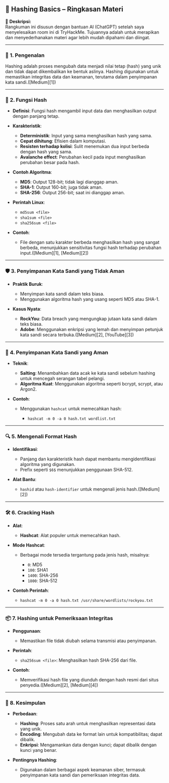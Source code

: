 ## 🔐 **Hashing Basics – Ringkasan Materi**

📝 **Deskripsi:**  
Rangkuman ini disusun dengan bantuan AI (ChatGPT) setelah saya menyelesaikan room ini di TryHackMe. Tujuannya adalah untuk merapikan dan menyederhanakan materi agar lebih mudah dipahami dan diingat.

---

### 📘 **1. Pengenalan**

Hashing adalah proses mengubah data menjadi nilai tetap (hash) yang unik dan tidak dapat dikembalikan ke bentuk aslinya. Hashing digunakan untuk memastikan integritas data dan keamanan, terutama dalam penyimpanan kata sandi.([Medium][1])

---

### 🔄 **2. Fungsi Hash**

* **Definisi**: Fungsi hash mengambil input data dan menghasilkan output dengan panjang tetap.
* **Karakteristik**:

  * **Deterministik**: Input yang sama menghasilkan hash yang sama.
  * **Cepat dihitung**: Efisien dalam komputasi.
  * **Resisten terhadap kolisi**: Sulit menemukan dua input berbeda dengan hash yang sama.
  * **Avalanche effect**: Perubahan kecil pada input menghasilkan perubahan besar pada hash.
* **Contoh Algoritma**:

  * **MD5**: Output 128-bit; tidak lagi dianggap aman.
  * **SHA-1**: Output 160-bit; juga tidak aman.
  * **SHA-256**: Output 256-bit; saat ini dianggap aman.
* **Perintah Linux**:

  * `md5sum <file>`
  * `sha1sum <file>`
  * `sha256sum <file>`
* **Contoh**:

  * File dengan satu karakter berbeda menghasilkan hash yang sangat berbeda, menunjukkan sensitivitas fungsi hash terhadap perubahan input.([Medium][1], [Medium][2])

---

### 🛡️ **3. Penyimpanan Kata Sandi yang Tidak Aman**

* **Praktik Buruk**:

  * Menyimpan kata sandi dalam teks biasa.
  * Menggunakan algoritma hash yang usang seperti MD5 atau SHA-1.
* **Kasus Nyata**:

  * **RockYou**: Data breach yang mengungkap jutaan kata sandi dalam teks biasa.
  * **Adobe**: Menggunakan enkripsi yang lemah dan menyimpan petunjuk kata sandi secara terbuka.([Medium][2], [YouTube][3])

---

### 🔐 **4. Penyimpanan Kata Sandi yang Aman**

* **Teknik**:

  * **Salting**: Menambahkan data acak ke kata sandi sebelum hashing untuk mencegah serangan tabel pelangi.
  * **Algoritma Kuat**: Menggunakan algoritma seperti bcrypt, scrypt, atau Argon2.
* **Contoh**:

  * Menggunakan `hashcat` untuk memecahkan hash:

    * `hashcat -m 0 -a 0 hash.txt wordlist.txt`

---

### 🔍 **5. Mengenali Format Hash**

* **Identifikasi**:

  * Panjang dan karakteristik hash dapat membantu mengidentifikasi algoritma yang digunakan.
  * Prefix seperti `$6$` menunjukkan penggunaan SHA-512.
* **Alat Bantu**:

  * `hashid` atau `hash-identifier` untuk mengenali jenis hash.([Medium][2])

---

### 🛠️ **6. Cracking Hash**

* **Alat**:

  * **Hashcat**: Alat populer untuk memecahkan hash.
* **Mode Hashcat**:

  * Berbagai mode tersedia tergantung pada jenis hash, misalnya:

    * `0`: MD5
    * `100`: SHA1
    * `1400`: SHA-256
    * `1800`: SHA-512
* **Contoh Perintah**:

  * `hashcat -m 0 -a 0 hash.txt /usr/share/wordlists/rockyou.txt`

---

### 📦 **7. Hashing untuk Pemeriksaan Integritas**

* **Penggunaan**:

  * Memastikan file tidak diubah selama transmisi atau penyimpanan.
* **Perintah**:

  * `sha256sum <file>`: Menghasilkan hash SHA-256 dari file.
* **Contoh**:

  * Memverifikasi hash file yang diunduh dengan hash resmi dari situs penyedia.([Medium][2], [Medium][4])

---

### 🧠 **8. Kesimpulan**

* **Perbedaan**:

  * **Hashing**: Proses satu arah untuk menghasilkan representasi data yang unik.
  * **Encoding**: Mengubah data ke format lain untuk kompatibilitas; dapat dibalik.
  * **Enkripsi**: Mengamankan data dengan kunci; dapat dibalik dengan kunci yang benar.
* **Pentingnya Hashing**:

  * Digunakan dalam berbagai aspek keamanan siber, termasuk penyimpanan kata sandi dan pemeriksaan integritas data.

